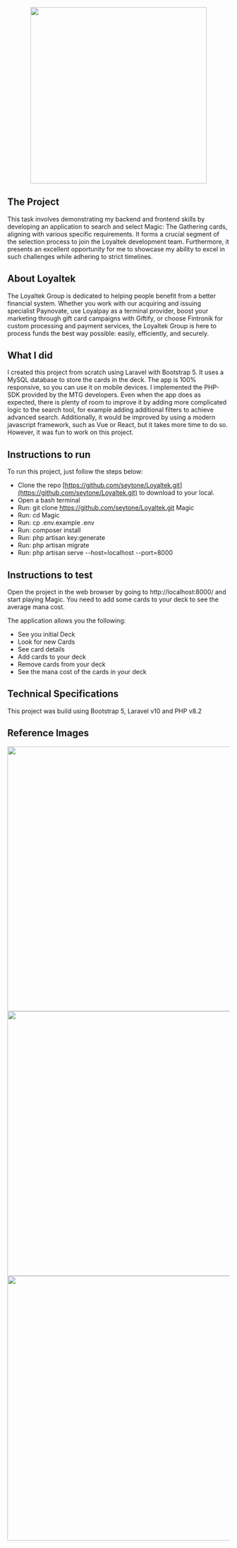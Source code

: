 <p align="center"><a href="https://www.loyaltek.com/about-us" target="_blank"><img src="https://uploads-ssl.webflow.com/6132518f4d53a7d350727200/6132518f4d53a75df172722a_Logo.svg" width="400"></a></p>

## The Project

This task involves demonstrating my backend and frontend skills by developing an application to search and select Magic: The Gathering cards, aligning with various specific requirements. It forms a crucial segment of the selection process to join the Loyaltek development team. Furthermore, it presents an excellent opportunity for me to showcase my ability to excel in such challenges while adhering to strict timelines.

## About Loyaltek

The Loyaltek Group is dedicated to helping people benefit from a better financial system. Whether you work with our acquiring and issuing specialist Paynovate, use Loyalpay as a terminal provider, boost your marketing through gift card campaigns with Giftify, or choose Fintronik for custom processing and payment services, the Loyaltek Group is here to process funds the best way possible: easily, efficiently, and securely.

## What I did

I created this project from scratch using Laravel with Bootstrap 5. It uses a MySQL database to store the cards in the deck. The app is 100% responsive, so you can use it on mobile devices. I implemented the PHP-SDK provided by the MTG developers. Even when the app does as expected, there is plenty of room to improve it by adding more complicated logic to the search tool, for example adding additional filters to achieve advanced search. Additionally, it would be improved by using a modern javascript framework, such as Vue or React, but it takes more time to do so. However, it was fun to work on this project.

## Instructions to run

To run this project, just follow the steps below:

- Clone the repo [https://github.com/seytone/Loyaltek.git](https://github.com/seytone/Loyaltek.git) to download to your local.
- Open a bash terminal
- Run: git clone https://github.com/seytone/Loyaltek.git Magic
- Run: cd Magic
- Run: cp .env.example .env
- Run: composer install
- Run: php artisan key:generate
- Run: php artisan migrate
- Run: php artisan serve --host=localhost --port=8000

## Instructions to test

Open the project in the web browser by going to http://localhost:8000/ and start playing Magic. You need to add some cards to your deck to see the average mana cost.

The application allows you the following:
- See you initial Deck
- Look for new Cards
- See card details
- Add cards to your deck
- Remove cards from your deck
- See the mana cost of the cards in your deck 

## Technical Specifications

This project was build using Bootstrap 5, Laravel v10 and PHP v8.2

## Reference Images

<img src="https://imageupload.io/ib/bpYVKbtLEKQ6E8x_1698717631.jpg" width="600">
<img src="https://imageupload.io/ib/2DZx2ZghhNhPUsI_1698717427.jpg" width="600">
<img src="https://imageupload.io/ib/RIqIdxcohkVIgpa_1698717676.jpg" width="600">
